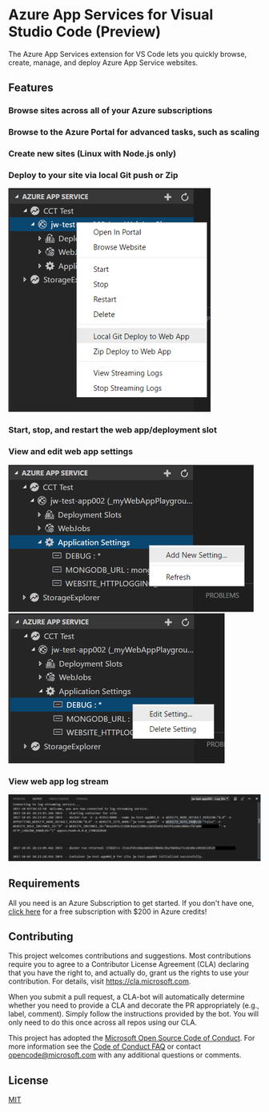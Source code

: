 # Azure App Services for Visual Studio Code (Preview)
The Azure App Services extension for VS Code lets you quickly browse, create, manage, and deploy Azure App Service websites.

## Features

### Browse sites across all of your Azure subscriptions
### Browse to the Azure Portal for advanced tasks, such as scaling
### Create new sites (Linux with Node.js only)
### Deploy to your site via local Git push or Zip
![Deploy to Web App](resources/WebApp_Deploy.png)
### Start, stop, and restart the web app/deployment slot
### View and edit web app settings
![Add App Settings](resources/ApplicationSettings_Add.png)
![Edit App Settings](resources/ApplicationSettings_Edit.png)
### View web app log stream
![Web App Log Stream](resources/WebApp_LogStream.png)

## Requirements

All you need is an Azure Subscription to get started. If you don't have one, [click here](https://azure.microsoft.com/en-us/free/) for a free subscription with $200 in Azure credits!

## Contributing

This project welcomes contributions and suggestions.  Most contributions require you to agree to a
Contributor License Agreement (CLA) declaring that you have the right to, and actually do, grant us
the rights to use your contribution. For details, visit https://cla.microsoft.com.

When you submit a pull request, a CLA-bot will automatically determine whether you need to provide
a CLA and decorate the PR appropriately (e.g., label, comment). Simply follow the instructions
provided by the bot. You will only need to do this once across all repos using our CLA.

This project has adopted the [Microsoft Open Source Code of Conduct](https://opensource.microsoft.com/codeofconduct/).
For more information see the [Code of Conduct FAQ](https://opensource.microsoft.com/codeofconduct/faq/) or
contact [opencode@microsoft.com](mailto:opencode@microsoft.com) with any additional questions or comments.

## License
[MIT](LICENSE.md)
